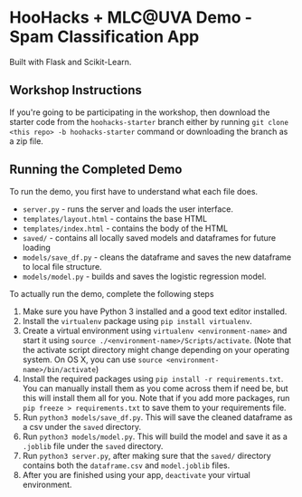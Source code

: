 # HooHacks + MLC@UVA Demo - Spam Classification App
Built with Flask and Scikit-Learn.

## Workshop Instructions
If you're going to be participating in the workshop, then download the starter code from the `hoohacks-starter` branch either by running `git clone <this repo> -b hoohacks-starter` command or downloading the branch as a zip file.

## Running the Completed Demo
To run the demo, you first have to understand what each file does.
* `server.py` - runs the server and loads the user interface.
* `templates/layout.html` - contains the base HTML
* `templates/index.html` - contains the body of the HTML
* `saved/` - contains all locally saved models and dataframes for future loading
* `models/save_df.py` - cleans the dataframe and saves the new dataframe to local file structure.
* `models/model.py` - builds and saves the logistic regression model.

To actually run the demo, complete the following steps
1. Make sure you have Python 3 installed and a good text editor installed.
2. Install the `virtualenv` package using `pip install virtualenv`.
3. Create a virtual environment using `virtualenv <environment-name>` and start it using `source ./<environment-name>/Scripts/activate`. (Note that the activate script directory might change depending on your operating system. On OS X, you can use `source <environment-name>/bin/activate`)
4. Install the required packages using `pip install -r requirements.txt`. You can manually install them as you come across them if need be, but this will install them all for you. Note that if you add more packages, run `pip freeze > requirements.txt` to save them to your requirements file.
5. Run `python3 models/save_df.py`. This will save the cleaned dataframe as a csv under the `saved` directory.
6. Run `python3 models/model.py`. This will build the model and save it as a `.joblib` file under the `saved` directory. 
7. Run `python3 server.py`, after making sure that the `saved/` directory contains both the `dataframe.csv` and `model.joblib` files.
8. After you are finished using your app, `deactivate` your virtual environment.